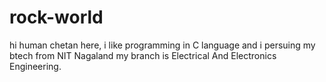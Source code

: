 # rock-world
hi human
chetan here, i like programming in C language and i persuing my btech from NIT Nagaland my branch is Electrical And Electronics Engineering.
